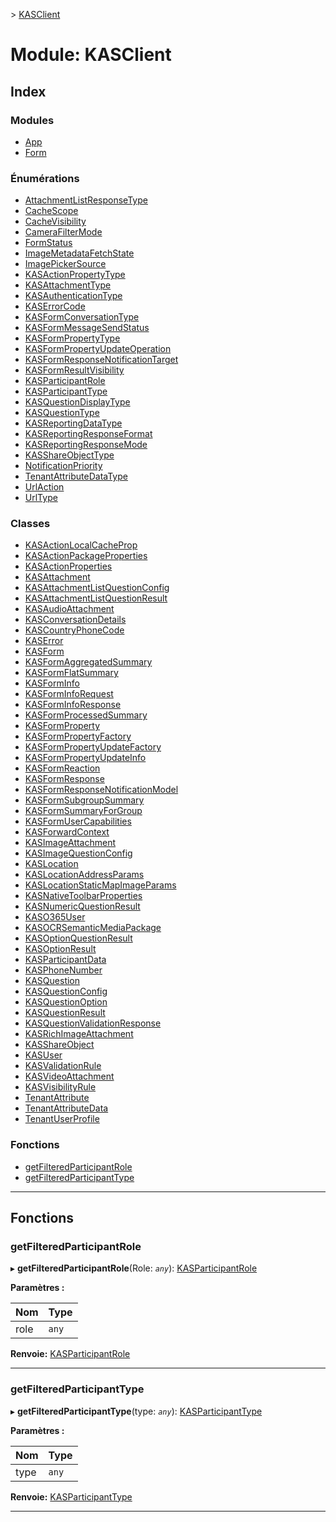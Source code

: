 [](../README.md) > [KASClient](../modules/kasclient.md)

# <a name="module-kasclient"></a>Module: KASClient

## <a name="index"></a>Index

### <a name="modules"></a>Modules

* [App](kasclient.app.md)
* [Form](kasclient.form.md)
### <a name="enumerations"></a>Énumérations

* [AttachmentListResponseType](../enums/kasclient.attachmentlistresponsetype.md)
* [CacheScope](../enums/kasclient.cachescope.md)
* [CacheVisibility](../enums/kasclient.cachevisibility.md)
* [CameraFilterMode](../enums/kasclient.camerafiltermode.md)
* [FormStatus](../enums/kasclient.formstatus.md)
* [ImageMetadataFetchState](../enums/kasclient.imagemetadatafetchstate.md)
* [ImagePickerSource](../enums/kasclient.imagepickersource.md)
* [KASActionPropertyType](../enums/kasclient.kasactionpropertytype.md)
* [KASAttachmentType](../enums/kasclient.kasattachmenttype.md)
* [KASAuthenticationType](../enums/kasclient.kasauthenticationtype.md)
* [KASErrorCode](../enums/kasclient.kaserrorcode.md)
* [KASFormConversationType](../enums/kasclient.kasformconversationtype.md)
* [KASFormMessageSendStatus](../enums/kasclient.kasformmessagesendstatus.md)
* [KASFormPropertyType](../enums/kasclient.kasformpropertytype.md)
* [KASFormPropertyUpdateOperation](../enums/kasclient.kasformpropertyupdateoperation.md)
* [KASFormResponseNotificationTarget](../enums/kasclient.kasformresponsenotificationtarget.md)
* [KASFormResultVisibility](../enums/kasclient.kasformresultvisibility.md)
* [KASParticipantRole](../enums/kasclient.kasparticipantrole.md)
* [KASParticipantType](../enums/kasclient.kasparticipanttype.md)
* [KASQuestionDisplayType](../enums/kasclient.kasquestiondisplaytype.md)
* [KASQuestionType](../enums/kasclient.kasquestiontype.md)
* [KASReportingDataType](../enums/kasclient.kasreportingdatatype.md)
* [KASReportingResponseFormat](../enums/kasclient.kasreportingresponseformat.md)
* [KASReportingResponseMode](../enums/kasclient.kasreportingresponsemode.md)
* [KASShareObjectType](../enums/kasclient.kasshareobjecttype.md)
* [NotificationPriority](../enums/kasclient.notificationpriority.md)
* [TenantAttributeDataType](../enums/kasclient.tenantattributedatatype.md)
* [UrlAction](../enums/kasclient.urlaction.md)
* [UrlType](../enums/kasclient.urltype.md)
### <a name="classes"></a>Classes

* [KASActionLocalCacheProp](../classes/kasclient.kasactionlocalcacheprop.md)
* [KASActionPackageProperties](../classes/kasclient.kasactionpackageproperties.md)
* [KASActionProperties](../classes/kasclient.kasactionproperties.md)
* [KASAttachment](../classes/kasclient.kasattachment.md)
* [KASAttachmentListQuestionConfig](../classes/kasclient.kasattachmentlistquestionconfig.md)
* [KASAttachmentListQuestionResult](../classes/kasclient.kasattachmentlistquestionresult.md)
* [KASAudioAttachment](../classes/kasclient.kasaudioattachment.md)
* [KASConversationDetails](../classes/kasclient.kasconversationdetails.md)
* [KASCountryPhoneCode](../classes/kasclient.kascountryphonecode.md)
* [KASError](../classes/kasclient.kaserror.md)
* [KASForm](../classes/kasclient.kasform.md)
* [KASFormAggregatedSummary](../classes/kasclient.kasformaggregatedsummary.md)
* [KASFormFlatSummary](../classes/kasclient.kasformflatsummary.md)
* [KASFormInfo](../classes/kasclient.kasforminfo.md)
* [KASFormInfoRequest](../classes/kasclient.kasforminforequest.md)
* [KASFormInfoResponse](../classes/kasclient.kasforminforesponse.md)
* [KASFormProcessedSummary](../classes/kasclient.kasformprocessedsummary.md)
* [KASFormProperty](../classes/kasclient.kasformproperty.md)
* [KASFormPropertyFactory](../classes/kasclient.kasformpropertyfactory.md)
* [KASFormPropertyUpdateFactory](../classes/kasclient.kasformpropertyupdatefactory.md)
* [KASFormPropertyUpdateInfo](../classes/kasclient.kasformpropertyupdateinfo.md)
* [KASFormReaction](../classes/kasclient.kasformreaction.md)
* [KASFormResponse](../classes/kasclient.kasformresponse.md)
* [KASFormResponseNotificationModel](../classes/kasclient.kasformresponsenotificationmodel.md)
* [KASFormSubgroupSummary](../classes/kasclient.kasformsubgroupsummary.md)
* [KASFormSummaryForGroup](../classes/kasclient.kasformsummaryforgroup.md)
* [KASFormUserCapabilities](../classes/kasclient.kasformusercapabilities.md)
* [KASForwardContext](../classes/kasclient.kasforwardcontext.md)
* [KASImageAttachment](../classes/kasclient.kasimageattachment.md)
* [KASImageQuestionConfig](../classes/kasclient.kasimagequestionconfig.md)
* [KASLocation](../classes/kasclient.kaslocation.md)
* [KASLocationAddressParams](../classes/kasclient.kaslocationaddressparams.md)
* [KASLocationStaticMapImageParams](../classes/kasclient.kaslocationstaticmapimageparams.md)
* [KASNativeToolbarProperties](../classes/kasclient.kasnativetoolbarproperties.md)
* [KASNumericQuestionResult](../classes/kasclient.kasnumericquestionresult.md)
* [KASO365User](../classes/kasclient.kaso365user.md)
* [KASOCRSemanticMediaPackage](../classes/kasclient.kasocrsemanticmediapackage.md)
* [KASOptionQuestionResult](../classes/kasclient.kasoptionquestionresult.md)
* [KASOptionResult](../classes/kasclient.kasoptionresult.md)
* [KASParticipantData](../classes/kasclient.kasparticipantdata.md)
* [KASPhoneNumber](../classes/kasclient.kasphonenumber.md)
* [KASQuestion](../classes/kasclient.kasquestion.md)
* [KASQuestionConfig](../classes/kasclient.kasquestionconfig.md)
* [KASQuestionOption](../classes/kasclient.kasquestionoption.md)
* [KASQuestionResult](../classes/kasclient.kasquestionresult.md)
* [KASQuestionValidationResponse](../classes/kasclient.kasquestionvalidationresponse.md)
* [KASRichImageAttachment](../classes/kasclient.kasrichimageattachment.md)
* [KASShareObject](../classes/kasclient.kasshareobject.md)
* [KASUser](../classes/kasclient.kasuser.md)
* [KASValidationRule](../classes/kasclient.kasvalidationrule.md)
* [KASVideoAttachment](../classes/kasclient.kasvideoattachment.md)
* [KASVisibilityRule](../classes/kasclient.kasvisibilityrule.md)
* [TenantAttribute](../classes/kasclient.tenantattribute.md)
* [TenantAttributeData](../classes/kasclient.tenantattributedata.md)
* [TenantUserProfile](../classes/kasclient.tenantuserprofile.md)
### <a name="functions"></a>Fonctions

* [getFilteredParticipantRole](kasclient.md#getfilteredparticipantrole)
* [getFilteredParticipantType](kasclient.md#getfilteredparticipanttype)

---

## <a name="functions"></a>Fonctions

<a id="getfilteredparticipantrole"></a>

###  <a name="getfilteredparticipantrole"></a>getFilteredParticipantRole

▸ **getFilteredParticipantRole**(Role: *`any`*): [KASParticipantRole](../enums/kasclient.kasparticipantrole.md)

**Paramètres :**

| Nom | Type |
| ------ | ------ |
| role | `any` |

**Renvoie:** [KASParticipantRole](../enums/kasclient.kasparticipantrole.md)

___
<a id="getfilteredparticipanttype"></a>

###  <a name="getfilteredparticipanttype"></a>getFilteredParticipantType

▸ **getFilteredParticipantType**(type: *`any`*): [KASParticipantType](../enums/kasclient.kasparticipanttype.md)

**Paramètres :**

| Nom | Type |
| ------ | ------ |
| type | `any` |

**Renvoie:** [KASParticipantType](../enums/kasclient.kasparticipanttype.md)

___

